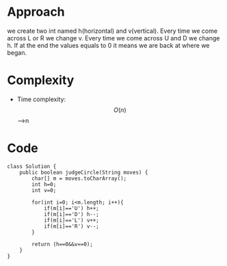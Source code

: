 

# Approach
we create two int named h(horizontal) and v(vertical). Every time we come across L or R we change v. Every time we come across U and D we change h. If at the end the values equals to 0 it means we are back at where we began.

# Complexity
- Time complexity:
 $$O(n)$$ -->n


# Code
```
class Solution {
    public boolean judgeCircle(String moves) {
        char[] m = moves.toCharArray();
        int h=0;
        int v=0;

        for(int i=0; i<m.length; i++){
            if(m[i]=='U') h++;
            if(m[i]=='D') h--;
            if(m[i]=='L') v++;
            if(m[i]=='R') v--;
        }
        
        return (h==0&&v==0);
    }
}
```